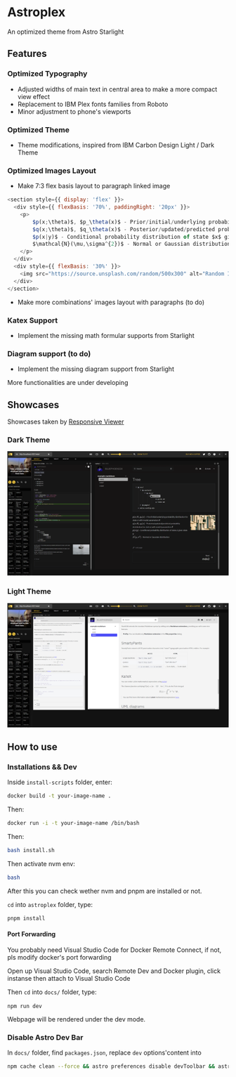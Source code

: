 # Astroplex
An optimized theme from Astro Starlight

## Features

### Optimized Typography

- Adjusted widths of main text in central area to make a more compact view effect
- Replacement to IBM Plex fonts families from Roboto
- Minor adjustment to phone's viewports

### Optimized Theme 

- Theme modifications, inspired from IBM Carbon Design Light / Dark Theme

### Optimized Images Layout

- Make 7:3 flex basis layout to paragraph linked image
```js
<section style={{ display: 'flex' }}>
  <div style={{ flexBasis: '70%', paddingRight: '20px' }}>
    <p>
        $p(x;\theta)$, $p_\theta(x)$ - Prior/initial/underlying probability distribution for state $x$ with model parameters $\theta$ <br></br>
        $q(x;\theta)$, $q_\theta(x)$ - Posterior/updated/predicted probability distribution for state $x$ with model parameters $\theta$ <br></br>
        $p(x|y)$ - Conditional probability distribution of state $x$ given state $y$  <br></br>
        $\mathcal{N}(\mu,\sigma^{2})$ - Normal or Gaussian distribution <br></br>
    </p>
  </div>
  <div style={{ flexBasis: '30%' }}>
    <img src="https://source.unsplash.com/random/500x300" alt="Random Image" style={{ width: '100%', height: 'auto' }} />
  </div>
</section>
```
- Make more combinations' images layout with  paragraphs (to do)

### Katex Support

- Implement the missing math formular supports from Starlight

### Diagram support (to do)

- Implement the missing diagram support from Starlight

More functionalities are under developing

## Showcases

Showcases taken by [Responsive Viewer](https://chromewebstore.google.com/detail/responsive-viewer/inmopeiepgfljkpkidclfgbgbmfcennb)

### Dark Theme
![show case 1](image.png)

### Light Theme

![show case 2](image-1.png)

## How to use

### Installations && Dev

Inside `install-scripts` folder, enter:

```bash
docker build -t your-image-name .
```

Then:

```bash
docker run -i -t your-image-name /bin/bash
```

Then:

```bash
bash install.sh
```

Then activate nvm env:

```bash
bash
```

After this you can check wether nvm and pnpm are installed or not.

`cd` into `astroplex` folder, type:

```bash 
pnpm install
```
#### Port Forwarding

You probably need Visual Studio Code for Docker Remote Connect, if not, pls modify docker's port forwarding

Open up Visual Studio Code, search Remote Dev and Docker plugin, click instanse then attach to Visual Studio Code

Then `cd` into `docs/` folder, type:

`npm run dev`

Webpage will be rendered under the dev mode.

### Disable Astro Dev Bar

In `docs/` folder, find `packages.json`, replace `dev` options'content into

```bash
npm cache clean --force && astro preferences disable devToolbar && astro dev
```
